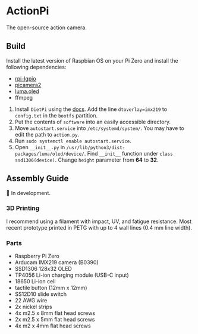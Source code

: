 # ActionPi
The open-source action camera.


## Build
Install the latest version of Raspbian OS on your Pi Zero and install the following dependencies:
- [rpi-lgpio](https://pypi.org/project/rpi-lgpio/)
- [picamera2](https://pypi.org/project/picamera2/)
- [luma.oled](https://luma-oled.readthedocs.io/en/latest/software.html)
- ffmpeg

1. Install `DietPi` using the [docs](https://dietpi.com/docs/install/). Add the line `dtoverlay=imx219` to `config.txt` in the `bootfs` partition.
2. Put the contents of `software` into an easily accessible directory.
3. Move `autostart.service` into `/etc/systemd/system/`. You may have to edit the path to `action.py`.
4. Run `sudo systemctl enable autostart.service`.
5. Open `__init__.py` in `/usr/lib/python3/dist-packages/luma/oled/device/`. Find `__init__` function under `class ssd1306(device)`. Change `height` parameter from **64** to **32**.


## Assembly Guide
🚧 In development.

### 3D Printing
I recommend using a filament with impact, UV, and fatigue resistance. Most recent prototype printed in PETG with up to 4 wall lines (0.4 mm line width).

### Parts
- Raspberry Pi Zero
- Arducam IMX219 camera (B0390)
- SSD1306 128x32 OLED
- TP4056 Li-ion charging module (USB-C input)
- 18650 Li-ion cell
- tactile button (12mm x 12mm)
- SS12D10 slide switch
- 22 AWG wire
- 2x nickel strips
- 4x m2.5 x 8mm flat head screws
- 2x m2.5 x 5mm flat head screws
- 4x m2 x 4mm flat head screws
